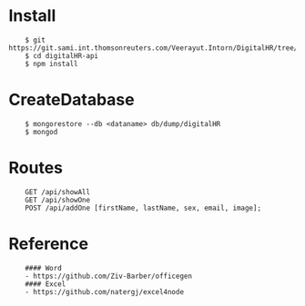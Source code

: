 # Install
```
    $ git https://git.sami.int.thomsonreuters.com/Veerayut.Intorn/DigitalHR/tree/master/Utility/jsonToWordExcel
    $ cd digitalHR-api
    $ npm install
```

# CreateDatabase
```
    $ mongorestore --db <dataname> db/dump/digitalHR
    $ mongod

```

# Routes
```
    GET /api/showAll
    GET /api/showOne
    POST /api/addOne [firstName, lastName, sex, email, image];
```

# Reference
```
    #### Word
    - https://github.com/Ziv-Barber/officegen
    #### Excel
    - https://github.com/natergj/excel4node
```